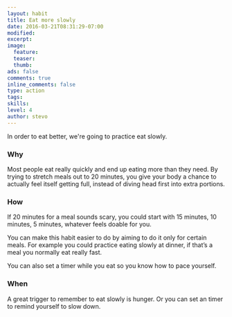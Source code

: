 ```yaml
---
layout: habit
title: Eat more slowly
date: 2016-03-21T08:31:29-07:00
modified:
excerpt: 
image:
  feature:
  teaser:
  thumb:
ads: false
comments: true
inline_comments: false
type: action
tags: 
skills: 
level: 4
author: stevo
---
```


In order to eat better, we're going to practice eat slowly.

### Why
Most people eat really quickly and end up eating more than they need. By trying to stretch meals out to 20 minutes, you give your body a chance to actually feel itself getting full, instead of diving head first into extra portions.

### How
If 20 minutes for a meal sounds scary, you could start with 15 minutes, 10 minutes, 5 minutes, whatever feels doable for you.

You can make this habit easier to do by aiming to do it only for certain meals. For example you could practice eating slowly at dinner, if that’s a meal you normally eat really fast.

You can also set a timer while you eat so you know how to pace yourself.

### When
A great trigger to remember to eat slowly is hunger. Or you can set an timer to remind yourself to slow down. 